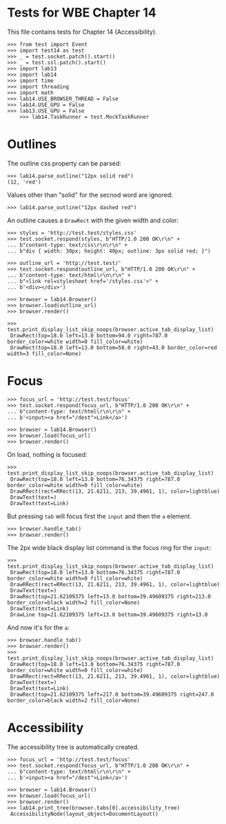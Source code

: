 Tests for WBE Chapter 14
========================

This file contains tests for Chapter 14 (Accessibility).

	>>> from test import Event
    >>> import test14 as test
    >>> _ = test.socket.patch().start()
    >>> _ = test.ssl.patch().start()
    >>> import lab13
    >>> import lab14
    >>> import time
    >>> import threading
    >>> import math
    >>> lab14.USE_BROWSER_THREAD = False
    >>> lab14.USE_GPU = False
    >>> lab13.USE_GPU = False
		>>> lab14.TaskRunner = test.MockTaskRunner

Outlines
========

The outline css property can be parsed:

    >>> lab14.parse_outline("12px solid red")
    (12, 'red')

Values other than "solid" for the secnod word are ignored:

    >>> lab14.parse_outline("12px dashed red")

An outline causes a `DrawRect` with the given width and color:

    >>> styles = 'http://test.test/styles.css'
    >>> test.socket.respond(styles, b"HTTP/1.0 200 OK\r\n" +
    ... b"content-type: text/css\r\n\r\n" +
    ... b"div { width: 30px; height: 40px; outline: 3px solid red; }")

    >>> outline_url = 'http://test.test/'
    >>> test.socket.respond(outline_url, b"HTTP/1.0 200 OK\r\n" +
    ... b"content-type: text/html\r\n\r\n" +
    ... b"<link rel=stylesheet href='/styles.css'>" +
    ... b'<div></div>')

    >>> browser = lab14.Browser()
    >>> browser.load(outline_url)
    >>> browser.render()

    >>> test.print_display_list_skip_noops(browser.active_tab_display_list)
     DrawRect(top=18.0 left=13.0 bottom=94.0 right=787.0 border_color=white width=0 fill_color=white)
     DrawRect(top=18.0 left=13.0 bottom=58.0 right=43.0 border_color=red width=3 fill_color=None)

Focus
=====

    >>> focus_url = 'http://test.test/focus'
    >>> test.socket.respond(focus_url, b"HTTP/1.0 200 OK\r\n" +
    ... b"content-type: text/html\r\n\r\n" +
    ... b'<input><a href="/dest">Link</a>')

    >>> browser = lab14.Browser()
    >>> browser.load(focus_url)
    >>> browser.render()

On load, nothing is focused:

    >>> test.print_display_list_skip_noops(browser.active_tab_display_list)
     DrawRect(top=18.0 left=13.0 bottom=76.34375 right=787.0 border_color=white width=0 fill_color=white)
     DrawRRect(rect=RRect(13, 21.6211, 213, 39.4961, 1), color=lightblue)
     DrawText(text=)
     DrawText(text=Link)

But pressing `tab` will focus first the `input` and then the `a` element.

    >>> browser.handle_tab()
    >>> browser.render()

The 2px wide black display list command is the focus ring for the `input`:

    >>> test.print_display_list_skip_noops(browser.active_tab_display_list)
     DrawRect(top=18.0 left=13.0 bottom=76.34375 right=787.0 border_color=white width=0 fill_color=white)
     DrawRRect(rect=RRect(13, 21.6211, 213, 39.4961, 1), color=lightblue)
     DrawText(text=)
     DrawRect(top=21.62109375 left=13.0 bottom=39.49609375 right=213.0 border_color=black width=2 fill_color=None)
     DrawText(text=Link)
     DrawLine top=21.62109375 left=13.0 bottom=39.49609375 right=13.0

And now it's for the `a`:

    >>> browser.handle_tab()
    >>> browser.render()
    >>> test.print_display_list_skip_noops(browser.active_tab_display_list)
     DrawRect(top=18.0 left=13.0 bottom=76.34375 right=787.0 border_color=white width=0 fill_color=white)
     DrawRRect(rect=RRect(13, 21.6211, 213, 39.4961, 1), color=lightblue)
     DrawText(text=)
     DrawText(text=Link)
     DrawRect(top=21.62109375 left=217.0 bottom=39.49609375 right=247.0 border_color=black width=2 fill_color=None)

Accessibility
=============

The accessibility tree is automatically created.

    >>> focus_url = 'http://test.test/focus'
    >>> test.socket.respond(focus_url, b"HTTP/1.0 200 OK\r\n" +
    ... b"content-type: text/html\r\n\r\n" +
    ... b'<input><a href="/dest">Link</a>')

    >>> browser = lab14.Browser()
    >>> browser.load(focus_url)
    >>> browser.render()
    >>> lab14.print_tree(browser.tabs[0].accessibility_tree)
     AccessibilityNode(layout_object=DocumentLayout()